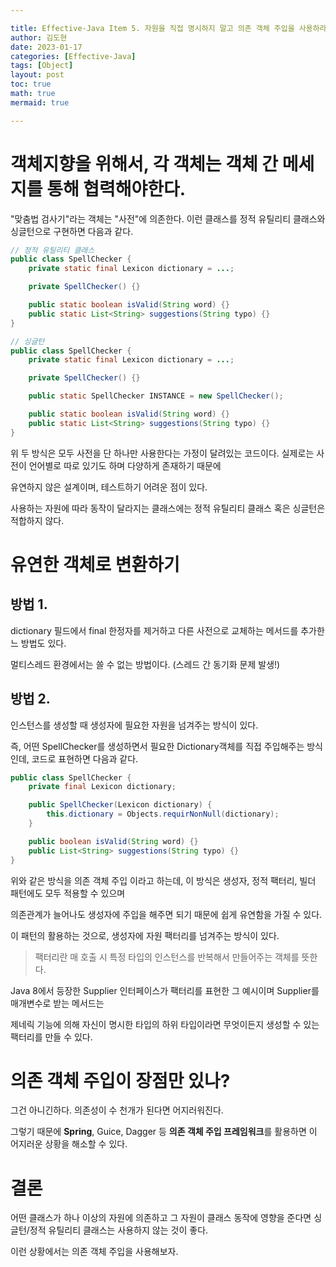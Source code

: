 ```yaml
---

title: Effective-Java Item 5. 자원을 직접 명시하지 말고 의존 객체 주입을 사용하라
author: 김도현
date: 2023-01-17
categories: [Effective-Java]
tags: [Object]
layout: post
toc: true
math: true
mermaid: true

---
```


# 객체지향을 위해서, 각 객체는 객체 간 메세지를 통해 협력해야한다.

"맞춤법 검사기"라는 객체는 "사전"에 의존한다. 이런 클래스를 정적 유틸리티 클래스와 싱글턴으로 구현하면 다음과 같다.

```java
// 정적 유틸리티 클래스
public class SpellChecker {
    private static final Lexicon dictionary = ...;

    private SpellChecker() {}

    public static boolean isValid(String word) {}
    public static List<String> suggestions(String typo) {}
}
```


```java
// 싱글턴
public class SpellChecker {
    private static final Lexicon dictionary = ...;

    private SpellChecker() {}

    public static SpellChecker INSTANCE = new SpellChecker();

    public static boolean isValid(String word) {}
    public static List<String> suggestions(String typo) {}
}
```

위 두 방식은 모두 사전을 단 하나만 사용한다는 가정이 달려있는 코드이다. 실제로는 사전이 언어별로 따로 있기도 하며 다양하게 존재하기 때문에

유연하지 않은 설계이며, 테스트하기 어려운 점이 있다.

사용하는 자원에 따라 동작이 달라지는 클래스에는 정적 유틸리티 클래스 혹은 싱글턴은 적합하지 않다.

# 유연한 객체로 변환하기

## 방법 1.

dictionary 필드에서 final 한정자를 제거하고 다른 사전으로 교체하는 메서드를 추가한느 방법도 있다.

멀티스레드 환경에서는 쓸 수 없는 방법이다. (스레드 간 동기화 문제 발생!)

## 방법 2.

인스턴스를 생성할 때 생성자에 필요한 자원을 넘겨주는 방식이 있다.

즉, 어떤 SpellChecker를 생성하면서 필요한 Dictionary객체를 직접 주입해주는 방식인데, 코드로 표현하면 다음과 같다.

```java
public class SpellChecker {
    private final Lexicon dictionary;

    public SpellChecker(Lexicon dictionary) {
        this.dictionary = Objects.requirNonNull(dictionary);
    }

    public boolean isValid(String word) {}
    public List<String> suggestions(String typo) {}
}
```

위와 같은 방식을 의존 객체 주입 이라고 하는데, 이 방식은 생성자, 정적 팩터리, 빌더 패턴에도 모두 적용할 수 있으며

의존관계가 늘어나도 생성자에 주입을 해주면 되기 때문에 쉽게 유연함을 가질 수 있다.

이 패턴의 활용하는 것으로, 생성자에 자원 팩터리를 넘겨주는 방식이 있다.

> 팩터리란 매 호출 시 특정 타입의 인스턴스를 반복해서 만들어주는 객체를 뜻한다.

Java 8에서 등장한 Supplier<T> 인터페이스가 팩터리를 표현한 그 예시이며 Supplier<T>를 매개변수로 받는 메서드는

제네릭 기능에 의해 자신이 명시한 타입의 하위 타입이라면 무엇이든지 생성할 수 있는 팩터리를 만들 수 있다.

# 의존 객체 주입이 장점만 있나?

그건 아니긴하다. 의존성이 수 천개가 된다면 어지러워진다.

그렇기 때문에 **Spring**, Guice, Dagger 등 **의존 객체 주입 프레임워크**를 활용하면 이 어지러운 상황을 해소할 수 있다.

# 결론

어떤 클래스가 하나 이상의 자원에 의존하고 그 자원이 클래스 동작에 영향을 준다면 싱글턴/정적 유틸리티 클래스는 사용하지 않는 것이 좋다.

이런 상황에서는 의존 객체 주입을 사용해보자.

